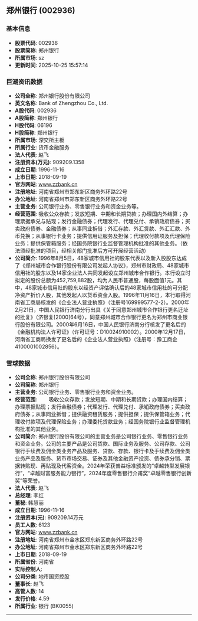 ## 郑州银行 (002936)

### 基本信息

- **股票代码**: 002936
- **股票简称**: 郑州银行
- **所属市场**: sz
- **更新时间**: 2025-10-25 15:57:14

### 巨潮资讯数据

- **公司全称**: 郑州银行股份有限公司
- **英文名称**: Bank of Zhengzhou Co., Ltd.
- **A股代码**: 002936
- **A股简称**: 郑州银行
- **H股代码**: 06196
- **H股简称**: 郑州银行
- **所属市场**: 深交所主板
- **所属行业**: 货币金融服务
- **法人代表**: 赵飞
- **注册资本(万元)**: 909209.1358
- **成立日期**: 1996-11-16
- **上市日期**: 2018-09-19
- **官方网站**: www.zzbank.cn
- **注册地址**: 河南省郑州市郑东新区商务外环路22号
- **办公地址**: 河南省郑州市郑东新区商务外环路22号
- **主营业务**: 公司银行业务、零售银行业务和资金业务等。
- **经营范围**: 吸收公众存款；发放短期、中期和长期贷款；办理国内外结算；办理票据承兑与贴现；发行金融债券；代理发行、代理兑付、承销政府债券；买卖政府债券、金融债券；从事同业拆借；外汇存款、外汇贷款、外汇汇款、外币兑换；从事银行卡业务；提供信用证服务及担保；代理收付款项及代理保险业务；提供保管箱服务；经国务院银行业监督管理机构批准的其他业务。（依法须经批准的项目，经相关部门批准后方可开展经营活动）
- **公司简介**: 1996年8月5日，48家城市信用社的股东代表以及新入股股东达成了《郑州城市合作银行股份有限公司发起人协议》，郑州市财政局、48家城市信用社的股东以及14家企业法人共同发起设立郑州城市合作银行。本行设立时拟定的股份总额为452,759,882股，均为人民币普通股，每股面值1元。其中，48家城市信用社的股东以经资产评估确认后的48家城市信用社的可分配净资产折价入股，其他发起人以货币资金入股。1996年11月16日，本行取得河南省工商局核发的《企业法人营业执照》（注册号169999577-2-2）。2000年2月21日，中国人民银行济南分行出具《关于同意郑州城市合作银行更名迁址的批复》（济银复[2000]64号），同意郑州城市合作银行更名为郑州市商业银行股份有限公司。2000年6月16日，中国人民银行济南分行核发了更名后的《金融机构法人许可证》（许可证号：D10024910002）。2000年12月17日，河南省工商局换发了更名后的《企业法人营业执照》（注册号：豫工商企4100001002856）。

### 雪球数据

- **公司全称**: 郑州银行股份有限公司
- **公司简称**: 郑州银行
- **主营业务**: 公司银行业务、零售银行业务和资金业务。
- **经营范围**: 　　吸收公众存款；发放短期、中期和长期贷款；办理国内结算；办理票据贴现；发行金融债券；代理发行、代理兑付、承销政府债券；买卖政府债券；从事同业拆借；提供融资租赁服务；提供担保；提供保管箱业务；代理收付款项及代理保险业务；办理委托贷款业务；经国务院银行业监督管理机构批准的其他业务。
- **公司简介**: 郑州银行股份有限公司的主营业务是公司银行业务、零售银行业务和资金业务。公司的主要产品是公司贷款、国际业务及服务、公司存款、公司银行手续费及佣金类业务产品及服务、贷款、存款、银行卡及手续费及佣金类业务产品及服务、货币市场交易、证券及其他金融资产投资、债券承分销、票据转贴现、再贴现及代客资金。2024年荣获普益标准颁发的“卓越转型发展银行”，“卓越财富服务能力银行”，2024年度零售银行介甫奖“卓越零售银行创新奖”等荣誉。
- **法人代表**: 赵飞
- **总经理**: 李红
- **董秘**: 韩慧丽
- **成立日期**: 1996-11-16
- **注册资本(元)**: 909209.14万元
- **员工人数**: 6123
- **官方网站**: www.zzbank.cn
- **注册地址**: 河南省郑州市金水区郑东新区商务外环路22号
- **办公地址**: 河南省郑州市金水区郑东新区商务外环路22号
- **上市日期**: 2018-09-19
- **所属省份**: 河南省
- **实际控制人**: 
- **公司分类**: 地市国资控股
- **董事长**: 赵飞
- **高管人数**: 14
- **发行价格**: 4.59
- **所属行业**: 银行 (BK0055)

---